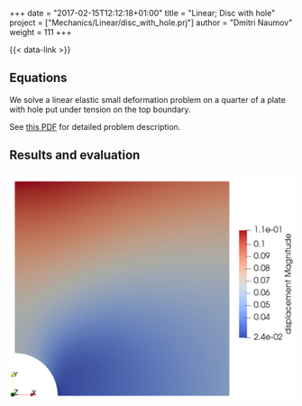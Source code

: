 +++
date = "2017-02-15T12:12:18+01:00"
title = "Linear; Disc with hole"
project = ["Mechanics/Linear/disc_with_hole.prj"]
author = "Dmitri Naumov"
weight = 111
+++

{{< data-link >}}

## Equations

We solve a linear elastic small deformation problem on a quarter of a plate with hole put under tension on the top boundary.

See [this PDF](Circular_hole.pdf) for detailed problem description.

## Results and evaluation

![Result showing the displacement field.](disc_with_hole_pcs_0_ts_4_t_1.000000.png)
